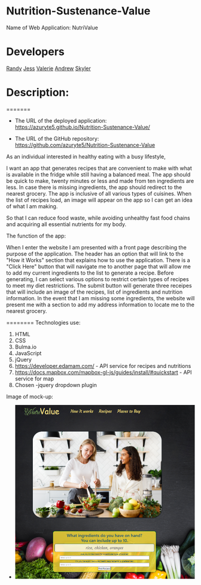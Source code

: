 # Nutrition-Sustenance-Value
Name of Web Application: NutriValue

# Developers 
[Randy](https://github.com/RandolphRichard)
[Jess](https://github.com/jhugray)
[Valerie](https://github.com/valerrianna)
[Andrew](https://github.com/azuryte5)
[Skyler](https://github.com/SkylerAl)

# Description:
=======

* The URL of the deployed application: https://azuryte5.github.io/Nutrition-Sustenance-Value/

* The URL of the GitHub repository: https://github.com/azuryte5/Nutrition-Sustenance-Value




As an individual interested in healthy eating with a busy lifestyle,

I want an app that generates recipes that are convenient to make with what is available in the fridge while still having a balanced meal. 
The app should be quick to make, twenty minutes or less and made from ten ingredients are less. 
In case there is missing ingredients, the app should redirect to the nearest grocery.
The app is inclusive of all various types of cuisines.
When the list of recipes load, an image will appear on the app so I can get an idea of what I am making.

So that I can reduce food waste, while avoiding unhealthy fast food chains and acquiring all essential nutrients for my body.

The function of the app:

When I enter the website I am presented with a front page describing the purpose of the application. The header has an option that will link to the "How it Works" section that explains how to use the application. There is a "Click Here" button that will navigate me to another page that will allow me to add my current ingredients to the list to generate a recipe. Before generating, I can select various options to restrict certain types of recipes to meet my diet restrictions. The submit button will generate three receipes that will include an image of the recipes, list of ingredients and nutrition information. In the event that I am missing some ingredients, the website will present me with a section to add my address information to locate me to the nearest grocery.

========
Technologies use:

1. HTML
2. CSS
3. Bulma.io
4. JavaScript
5. jQuery
5. https://developer.edamam.com/ - API service for recipes and nutritions
6. https://docs.mapbox.com/mapbox-gl-js/guides/install/#quickstart - API service for map
7. Chosen -jquery dropdown plugin

Image of mock-up:
* <img src="/assets/img/screenshot-nutrivalue.png" alt="Recipe app with search" width="500" style="max-width: 100%;">